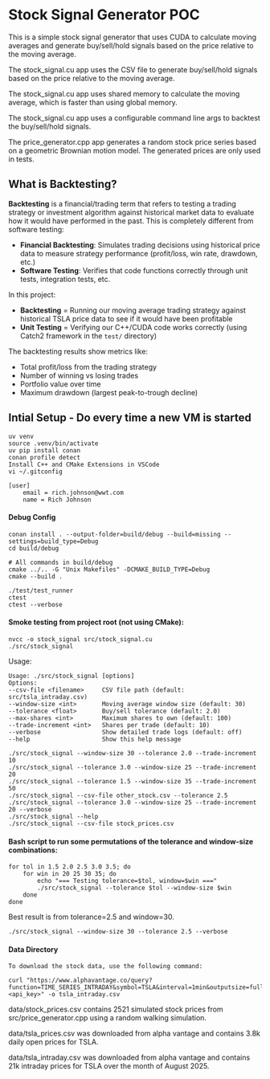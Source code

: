 
Stock Signal Generator POC
====================

This is a simple stock signal generator that uses CUDA to calculate moving averages and generate buy/sell/hold signals based on the price relative to the moving average.

The stock_signal.cu app uses the CSV file to generate buy/sell/hold signals based on the price relative to the moving average.

The stock_signal.cu app uses shared memory to calculate the moving average, which is faster than using global memory.

The stock_signal.cu app uses a configurable command line args to backtest the buy/sell/hold signals.

The price_generator.cpp app generates a random stock price series based on a geometric Brownian motion model. The generated prices are only used in tests.

## What is Backtesting?

**Backtesting** is a financial/trading term that refers to testing a trading strategy or investment algorithm against historical market data to evaluate how it would have performed in the past. This is completely different from software testing:

- **Financial Backtesting**: Simulates trading decisions using historical price data to measure strategy performance (profit/loss, win rate, drawdown, etc.)
- **Software Testing**: Verifies that code functions correctly through unit tests, integration tests, etc.

In this project:
- **Backtesting** = Running our moving average trading strategy against historical TSLA price data to see if it would have been profitable
- **Unit Testing** = Verifying our C++/CUDA code works correctly (using Catch2 framework in the `test/` directory)

The backtesting results show metrics like:
- Total profit/loss from the trading strategy
- Number of winning vs losing trades
- Portfolio value over time
- Maximum drawdown (largest peak-to-trough decline)



## Intial Setup - Do every time a new VM is started

    uv venv
    source .venv/bin/activate
    uv pip install conan
    conan profile detect
    Install C++ and CMake Extensions in VSCode
    vi ~/.gitconfig

    [user]
        email = rich.johnson@wwt.com
        name = Rich Johnson


#### Debug Config

    conan install . --output-folder=build/debug --build=missing --settings=build_type=Debug
    cd build/debug 
    
    # All commands in build/debug
    cmake ../.. -G "Unix Makefiles" -DCMAKE_BUILD_TYPE=Debug
    cmake --build .

    ./test/test_runner
    ctest
    ctest --verbose

#### Smoke testing from project root (not using CMake):

    nvcc -o stock_signal src/stock_signal.cu
    ./src/stock_signal


Usage:

    Usage: ./src/stock_signal [options]
    Options:
    --csv-file <filename>     CSV file path (default: src/tsla_intraday.csv)
    --window-size <int>       Moving average window size (default: 30)
    --tolerance <float>       Buy/sell tolerance (default: 2.0)
    --max-shares <int>        Maximum shares to own (default: 100)
    --trade-increment <int>   Shares per trade (default: 10)
    --verbose                 Show detailed trade logs (default: off)
    --help                    Show this help message

    ./src/stock_signal --window-size 30 --tolerance 2.0 --trade-increment 10
    ./src/stock_signal --tolerance 3.0 --window-size 25 --trade-increment 20
    ./src/stock_signal --tolerance 1.5 --window-size 35 --trade-increment 50
    ./src/stock_signal --csv-file other_stock.csv --tolerance 2.5
    ./src/stock_signal --tolerance 3.0 --window-size 25 --trade-increment 20 --verbose
    ./src/stock_signal --help
    ./src/stock_signal --csv-file stock_prices.csv


#### Bash script to run some permutations of the tolerance and window-size combinations:

    for tol in 1.5 2.0 2.5 3.0 3.5; do
        for win in 20 25 30 35; do
            echo "=== Testing tolerance=$tol, window=$win ==="
            ./src/stock_signal --tolerance $tol --window-size $win
        done
    done

Best result is from tolerance=2.5 and window=30.

    ./src/stock_signal --window-size 30 --tolerance 2.5 --verbose

#### Data Directory

    To download the stock data, use the following command:

    curl "https://www.alphavantage.co/query?function=TIME_SERIES_INTRADAY&symbol=TSLA&interval=1min&outputsize=full&datatype=csv&apikey=<api_key>" -o tsla_intraday.csv

data/stock_prices.csv    contains 2521 simulated stock prices from src/price_generator.cpp using a random walking simulation.

data/tsla_prices.csv     was downloaded from alpha vantage and contains 3.8k daily open prices for TSLA.

data/tsla_intraday.csv   was downloaded from alpha vantage and contains 21k intraday prices for TSLA over the month of August 2025.